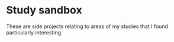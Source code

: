 # Study sandbox
These are side projects relating to areas of my studies that I found particularly interesting. 
